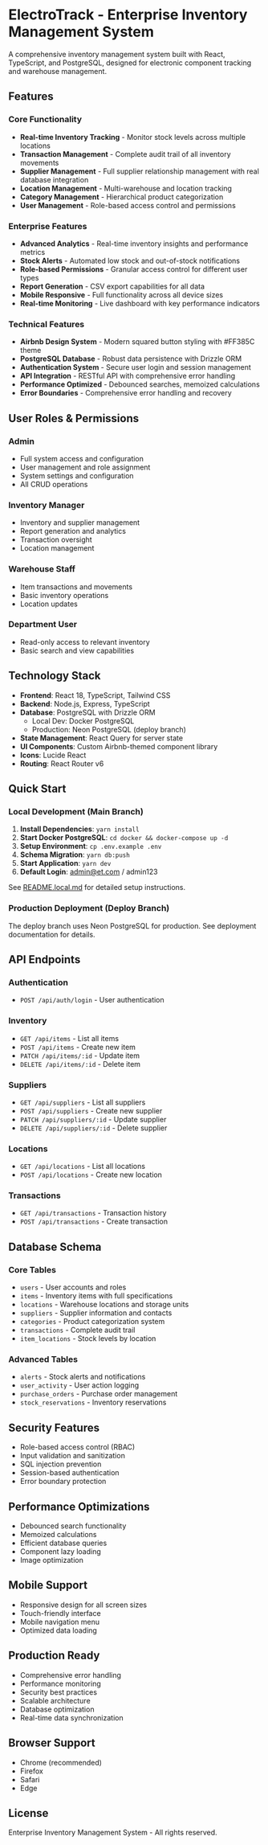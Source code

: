 # ElectroTrack - Enterprise Inventory Management System

A comprehensive inventory management system built with React, TypeScript, and PostgreSQL, designed for electronic component tracking and warehouse management.

## Features

### Core Functionality

- **Real-time Inventory Tracking** - Monitor stock levels across multiple locations
- **Transaction Management** - Complete audit trail of all inventory movements
- **Supplier Management** - Full supplier relationship management with real database integration
- **Location Management** - Multi-warehouse and location tracking
- **Category Management** - Hierarchical product categorization
- **User Management** - Role-based access control and permissions

### Enterprise Features

- **Advanced Analytics** - Real-time inventory insights and performance metrics
- **Stock Alerts** - Automated low stock and out-of-stock notifications
- **Role-based Permissions** - Granular access control for different user types
- **Report Generation** - CSV export capabilities for all data
- **Mobile Responsive** - Full functionality across all device sizes
- **Real-time Monitoring** - Live dashboard with key performance indicators

### Technical Features

- **Airbnb Design System** - Modern squared button styling with #FF385C theme
- **PostgreSQL Database** - Robust data persistence with Drizzle ORM
- **Authentication System** - Secure user login and session management
- **API Integration** - RESTful API with comprehensive error handling
- **Performance Optimized** - Debounced searches, memoized calculations
- **Error Boundaries** - Comprehensive error handling and recovery

## User Roles & Permissions

### Admin

- Full system access and configuration
- User management and role assignment
- System settings and configuration
- All CRUD operations

### Inventory Manager

- Inventory and supplier management
- Report generation and analytics
- Transaction oversight
- Location management

### Warehouse Staff

- Item transactions and movements
- Basic inventory operations
- Location updates

### Department User

- Read-only access to relevant inventory
- Basic search and view capabilities

## Technology Stack

- **Frontend**: React 18, TypeScript, Tailwind CSS
- **Backend**: Node.js, Express, TypeScript
- **Database**: PostgreSQL with Drizzle ORM
  - Local Dev: Docker PostgreSQL
  - Production: Neon PostgreSQL (deploy branch)
- **State Management**: React Query for server state
- **UI Components**: Custom Airbnb-themed component library
- **Icons**: Lucide React
- **Routing**: React Router v6

## Quick Start

### Local Development (Main Branch)

1. **Install Dependencies**: `yarn install`
2. **Start Docker PostgreSQL**: `cd docker && docker-compose up -d`
3. **Setup Environment**: `cp .env.example .env`
4. **Schema Migration**: `yarn db:push`
5. **Start Application**: `yarn dev`
6. **Default Login**: admin@et.com / admin123

See [README.local.md](./README.local.md) for detailed setup instructions.

### Production Deployment (Deploy Branch)

The deploy branch uses Neon PostgreSQL for production. See deployment documentation for details.

## API Endpoints

### Authentication

- `POST /api/auth/login` - User authentication

### Inventory

- `GET /api/items` - List all items
- `POST /api/items` - Create new item
- `PATCH /api/items/:id` - Update item
- `DELETE /api/items/:id` - Delete item

### Suppliers

- `GET /api/suppliers` - List all suppliers
- `POST /api/suppliers` - Create new supplier
- `PATCH /api/suppliers/:id` - Update supplier
- `DELETE /api/suppliers/:id` - Delete supplier

### Locations

- `GET /api/locations` - List all locations
- `POST /api/locations` - Create new location

### Transactions

- `GET /api/transactions` - Transaction history
- `POST /api/transactions` - Create transaction

## Database Schema

### Core Tables

- `users` - User accounts and roles
- `items` - Inventory items with full specifications
- `locations` - Warehouse locations and storage units
- `suppliers` - Supplier information and contacts
- `categories` - Product categorization system
- `transactions` - Complete audit trail
- `item_locations` - Stock levels by location

### Advanced Tables

- `alerts` - Stock alerts and notifications
- `user_activity` - User action logging
- `purchase_orders` - Purchase order management
- `stock_reservations` - Inventory reservations

## Security Features

- Role-based access control (RBAC)
- Input validation and sanitization
- SQL injection prevention
- Session-based authentication
- Error boundary protection

## Performance Optimizations

- Debounced search functionality
- Memoized calculations
- Efficient database queries
- Component lazy loading
- Image optimization

## Mobile Support

- Responsive design for all screen sizes
- Touch-friendly interface
- Mobile navigation menu
- Optimized data loading

## Production Ready

- Comprehensive error handling
- Performance monitoring
- Security best practices
- Scalable architecture
- Database optimization
- Real-time data synchronization

## Browser Support

- Chrome (recommended)
- Firefox
- Safari
- Edge

## License

Enterprise Inventory Management System - All rights reserved.
